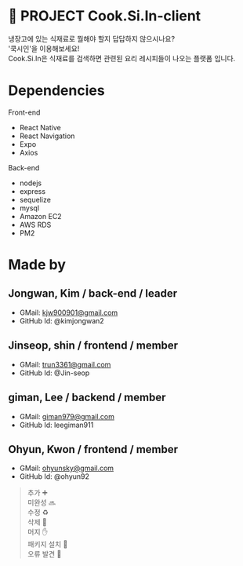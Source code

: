 # :bento: PROJECT Cook.Si.In-client
냉장고에 있는 식재료로 뭘해야 할지 답답하지 않으시나요?  
'쿡시인'을 이용해보세요!  
Cook.Si.In은 식재료를 검색하면 관련된 요리 레시피들이 나오는 플랫폼 입니다.

# Dependencies
Front-end
  - React Native
  - React Navigation
  - Expo
  - Axios

Back-end
  - nodejs
  - express
  - sequelize
  - mysql
  - Amazon EC2
  - AWS RDS
  - PM2
  
# Made by
 ## Jongwan, Kim / back-end / leader
 - GMail: kjw900901@gmail.com
 - GitHub Id: @kimjongwan2
 ## Jinseop, shin / frontend / member
 - GMail: trun3361@gmail.com
 - GitHub Id: @Jin-seop
 ## giman, Lee / backend / member
 - GMail: giman979@gmail.com 
 - GitHub Id: leegiman911
 ## Ohyun, Kwon / frontend / member
 - GMail: ohyunsky@gmail.com
 - GitHub Id: @ohyun92

> 추가 :heavy_plus_sign:  
> 미완성 :soon:  
> 수정 :recycle:  
> 삭제 :no_entry_sign:  
> 머지 :hand:  
> 패키지 설치 :flags:  
> 오류 발견 :imp:  
